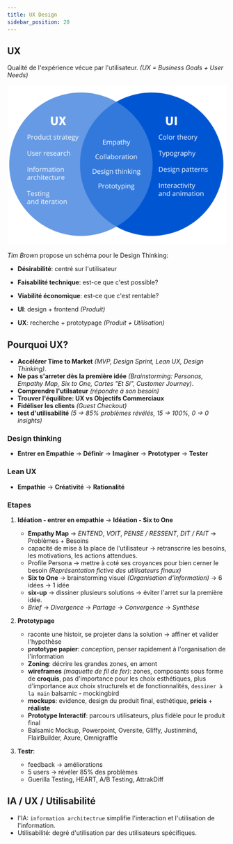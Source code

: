 ```yaml
---
title: UX Design
sidebar_position: 20
---
```


## UX

Qualité de l'expérience vécue par l'utilisateur. _(UX = Business Goals + User Needs)_

![UX](../images/ux-1.png)

_Tim Brown_ propose un schéma pour le Design Thinking:

- **Désirabilité**: centré sur l'utilisateur
- **Faisabilité technique**: est-ce que c'est possible?
- **Viabilité économique**: est-ce que c'est rentable?

- **UI**: design + frontend _(Produit)_
- **UX**: recherche + prototypage _(Produit + Utilisation)_

## Pourquoi UX?

- **Accélérer Time to Market** _(MVP, Design Sprint, Lean UX, Design Thinking)_.
- **Ne pas s'arreter dès la première idée** _(Brainstorming: Personas, Empathy Map, Six to One, Cartes "Et Si", Customer Journey)_.
- **Comprendre l'utilsateur** _(répondre à son besoin)_
- **Trouver l'équilibre: UX vs Objectifs Commerciaux**
- **Fidéliser les clients** _(Guest Checkout)_
- **test d'utilisabilité** _(5 -> 85% problèmes révélés, 15 -> 100%, 0 -> 0 insights)_

### Design thinking

- **Entrer en Empathie** -> **Définir** -> **Imaginer** -> **Prototyper** -> **Tester**

### Lean UX

- **Empathie** -> **Créativité** -> **Rationalité**

### Etapes

1. **Idéation - entrer en empathie** -> **Idéation - Six to One**

   - **Empathy Map** -> _ENTEND_, _VOIT_, _PENSE / RESSENT_, _DIT / FAIT_ -> Problèmes + Besoins
   - capacité de mise à la place de l'utilisateur -> retranscrire les besoins, les motivations, les actions attendues.
   - Profile Persona -> mettre à coté ses croyances pour bien cerner le besoin _(Représentation fictive des utilisateurs finaux)_
   - **Six to One** -> brainstorming visuel _(Organisation d'Information)_ -> 6 idées -> 1 idée
   - **six-up** -> dissiner plusieurs solutions -> éviter l'arret sur la première idée.
   - _Brief_ -> _Divergence_ -> _Partage_ -> _Convergence_ -> _Synthèse_

2. **Prototypage**

   - raconte une histoir, se projeter dans la solution -> affiner et valider l'hypothèse
   - **prototype papier**: _conception_, penser rapidement à l'organisation de l'information
   - **Zoning**: décrire les grandes zones, en amont
   - **wireframes** _(maquette de fil de fer)_: zones, composants sous forme de **croquis**, pas d'importance pour les choix esthétiques, plus d'importance aux choix structurels et de fonctionnalités, `dessiner à la main` balsamic - mockingbird
   - **mockups**: evidence, design du produit final, esthétique, **pricis** + **réaliste**
   - **Prototype Interactif**: parcours utilisateurs, plus fidèle pour le produit final
   - Balsamic Mockup, Powerpoint, Oversite, Gliffy, Justinmind, FlairBuilder, Axure, Omnigraffle

3. **Testr**:

   - feedback -> améliorations
   - 5 users -> révéler 85% des problèmes
   - Guerilla Testing, HEART, A/B Testing, AttrakDiff

## IA / UX / Utilisabilité

- l'IA: `information architectrue` simplifie l'interaction et l'utilisation de l'information.
- Utilisabilité: degré d'utilisation par des utilisateurs spécifiques.
